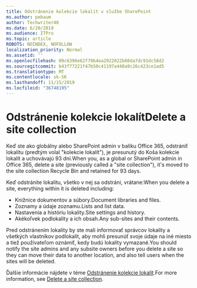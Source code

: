 ```yaml
---
title: Odstránenie kolekcie lokalít v službe SharePoint
ms.author: pebaum
author: Techwriter40
ms.date: 6/20/2019
ms.audience: ITPro
ms.topic: article
ROBOTS: NOINDEX, NOFOLLOW
localization_priority: Normal
ms.assetid: ''
ms.openlocfilehash: 09c6396e62f79b4ea2922022b60da7dc91dc58d2
ms.sourcegitcommit: b43f77221f47b50c41197a448a9c26c423ce1ad5
ms.translationtype: MT
ms.contentlocale: sk-SK
ms.lasthandoff: 11/15/2019
ms.locfileid: "36748195"
---
```

# <a name="delete-a-site-collection"></a><span data-ttu-id="312d5-102">Odstránenie kolekcie lokalít</span><span class="sxs-lookup"><span data-stu-id="312d5-102">Delete a site collection</span></span>

<span data-ttu-id="312d5-103">Keď ste ako globálny alebo SharePoint admin v balíku Office 365, odstrániť lokalitu (predtým volal "kolekcie lokalít"), je presunutý do Koša kolekcie lokalít a uchovávajú 93 dní.</span><span class="sxs-lookup"><span data-stu-id="312d5-103">When you, as a global or SharePoint admin in Office 365, delete a site (previously called a "site collection"), it's moved to the site collection Recycle Bin and retained for 93 days.</span></span> 

<span data-ttu-id="312d5-104">Keď odstránite lokalitu, všetko v nej sa odstráni, vrátane:</span><span class="sxs-lookup"><span data-stu-id="312d5-104">When you delete a site, everything within it is deleted including:</span></span>

- <span data-ttu-id="312d5-105">Knižnice dokumentov a súbory.</span><span class="sxs-lookup"><span data-stu-id="312d5-105">Document libraries and files.</span></span>
- <span data-ttu-id="312d5-106">Zoznamy a údaje zoznamu.</span><span class="sxs-lookup"><span data-stu-id="312d5-106">Lists and list data.</span></span>
- <span data-ttu-id="312d5-107">Nastavenia a históriu lokality.</span><span class="sxs-lookup"><span data-stu-id="312d5-107">Site settings and history.</span></span>
- <span data-ttu-id="312d5-108">Akékoľvek podlokality a ich obsah.</span><span class="sxs-lookup"><span data-stu-id="312d5-108">Any sub-sites and their contents.</span></span>

<span data-ttu-id="312d5-109">Pred odstránením lokality by ste mali informovať správcov lokality a všetkých vlastníkov podlokalít, aby mohli presunúť svoje údaje na iné miesto a tiež používateľom oznámiť, kedy budú lokality vymazané.</span><span class="sxs-lookup"><span data-stu-id="312d5-109">You should notify the site admins and any subsite owners before you delete a site so they can move their data to another location, and also tell users when the sites will be deleted.</span></span> 

<span data-ttu-id="312d5-110">Ďalšie informácie nájdete v téme [Odstránenie kolekcie lokalít](https://docs.microsoft.com/sharepoint/delete-site-collection).</span><span class="sxs-lookup"><span data-stu-id="312d5-110">For more information, see [Delete a site collection](https://docs.microsoft.com/sharepoint/delete-site-collection).</span></span> 